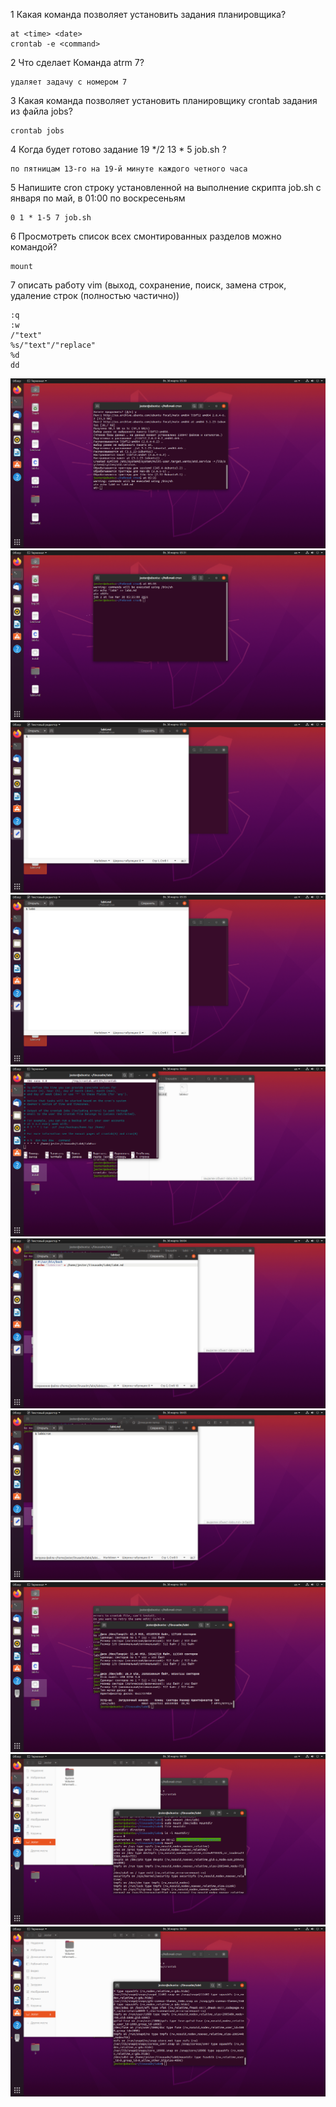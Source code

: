 1 Какая команда позволяет установить задания планировщика?
```
at <time> <date>
crontab -e <command>
```	
2 Что сделает Команда atrm 7?
```
удаляет задачу с номером 7
```
3 Какая команда позволяет установить планировщику crontab задания из файла jobs?
```
crontab jobs
```
4 Когда будет готово задание 19 */2 13 * 5 job.sh ? 
```
по пятницам 13-го на 19-й минуте каждого четного часа
```
5 Напишите cron строку установленной на выполнение скрипта job.sh с января по май, в 01:00 по воскресеньям
```
0 1 * 1-5 7 job.sh  
```
6 Просмотреть список всех смонтированных разделов можно командой?
```
mount
```
7 описать работу vim (выход, сохранение, поиск, замена строк, удаление строк (полностью частично))
```
:q
:w
/"text"
%s/"text"/"replace"
%d
dd
```
![Screenshot](1.png)
![Screenshot](2.png)
![Screenshot](3.png)
![Screenshot](4.png)
![Screenshot](5.png)
![Screenshot](6.png)
![Screenshot](7.png)
![Screenshot](8.png)
![Screenshot](9.png)
![Screenshot](10.png)
